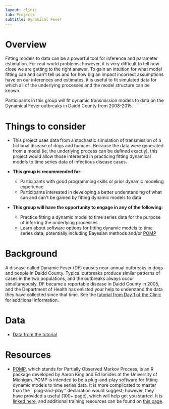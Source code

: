 ```yaml
---
layout: clinic
tab: Projects
subtitle: Dynamical Fever
---
```


Overview
========

Fitting models to data can be a powerful tool for inference and parameter estimation. For real-world problems, however, it is very difficult to tell how close we are getting to the right answer. To gain an intuition for what model fitting can and can't tell us and for how big an impact incorrect assumptions have on our inferences and estimates, it is useful to fit simulated data for which all of the underlying processes and the model structure can be known.

Participants in this group will fit dynamic transmission models to data on the Dynamical Fever outbreaks in Daidd County from 2008-2015.

Things to consider
==================

-   This project uses data from a stochastic simulation of transmission of a fictional disease of dogs and humans. Because the data were generated from a model (ie, the underlying process can be defined exactly), this project would allow those interested in practicing fitting dynamical models to time series data of infectious disease cases.

-   **This group is recommended for:**
    -   Participants with good programming skills or prior dynamic modeling experience
    -   Participants interested in developing a better understanding of what can and can't be gained by fitting dynamic models to data

-   **This group will have the opportunity to engage in any of the following:**
    -   Practice fitting a dynamic model to time series data for the purpose of inferring the underlying processes
    -   Learn about software options for fitting dynamic models to time series data, potentially including Bayesian methods and/or [POMP](http://cran.r-project.org/web/packages/pomp/index.html)

Background
==========

A disease called Dynamic Fever (DF) causes near-annual outbreaks in dogs and people in Daidd County. Typical outbreaks produce similar patterns of cases in the two populations, and the outbreaks always occur simultaneously. DF became a reportable disease in Daidd County in 2005, and the Department of Health has enlisted your help to understand the data they have collected since that time. See the [tutorial from Day 1 of the Clinic](https://raw.githubusercontent.com/ICI3D/RTutorials/master/dynamicalFeverScript.R) for additional information.

Data
====

-   [Data from the tutorial](https://raw.githubusercontent.com/ICI3D/RTutorials/master/dynamicalFeverData.Rdata)

Resources
=========

-   [POMP](http://cran.r-project.org/web/packages/pomp/index.html), which stands for Partially Observed Markov Process, is an R package developed by Aaron King and Ed Ionides at the University of Michigan. POMP is intended to be a plug-and-play software for fitting dynamic models to time series data. It is more complicated to master than the \`\`plug-and-play'' declaration would suggest; however, they have provided a useful (100+ page), which will help get you started. It is [linked here](http://kinglab.eeb.lsa.umich.edu/SIMM/simm.pdf), and additional training resources can be found on [this page](http://kinglab.eeb.lsa.umich.edu/SIMM/).
